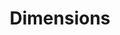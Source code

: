 ---
layout: default
bigquery: https://console.cloud.google.com/bigquery?p=covid-19-dimensions-ai&page=table&d=data&t=publications
contributors: Digital Science, https://www.digital-science.com/
cost: Free for personal, non-commercial use.
description: Dimensions contains more than 100 million publications, ranging from
  articles published in scholarly journals, books and book chapters, to preprints
  and conference proceedings. All publications are contextualized with linked data
  sets, funding, publications, patents, clinical trials, and policy documents. You
  can also view associated categories, funders, institutions, and researcher profiles.
documentation: https://docs.dimensions.ai/bigquery/index.html
last_edit: 04/05/2022, 09:45:37
location: https://www.dimensions.ai/products/free/
maintained_by: Digital Science, https://www.digital-science.com/
schema_fields:
- doi
- research_org_country_names
- date
- funding_currency
- categories
- filing_status
- family_id
- original_assignee
- date_print
- citation_string
- resulting_publication_doi
- publisher
- family_members_ids
- end_date
- date_imported_gbq
- funder_orgs
- acknowledgements
- aliases
- created_date
- category_icrp_cso
- journal_lists
- pages
- open_access_categories
- gender
- altmetrics
- repository_id
- date_inserted
- researcher_ids
- types
- registry
- publication_year
- relationships
- research_org_state_codes
- category_rcdc
- funding_nzd
- source_id
- publication_date
- kind
- funding_gbp
- category_for
- isbn
- funder_org_cities
- filing_date
- funder_org_acronyms
- pmid
- category_uoa
- funder_org
- date_modified
- interventions
- proceedings_title
- associated_grant_ids
- research_org_cities
- subtitles
- grant_number
- assignee_orgs
- acronyms
- end_year
- mesh_headings
- editors
- authors
- wikipedia_url
- funding_jpy
- issue
- funder_countries
- date_online
- cpc
- address
- funding_amount
- repository_url
- jurisdiction
- funding_chf
- priority_year
- funding_aud
- legal_status
- citations
- category_hrcs_rac
- filing_year
- research_orgs
- supporting_grant_ids
- date_normal
- linkout
- granted_date
- type
- brief_title
- conditions
- book_series_title
- publication_ids
- abstract
- journal
- current_assignee
- cited_by_ids
- book_title
- granted_year
- funding_cny
- clinical_trial_ids
- original_assignee_countries
- conference
- expiration_date
- research_org_state_names
- legal_events
- current_assignee_orgs
- reference_ids
- external_ids
- associated_publication_arxiv_id
- category_bra
- investigators
- original_abstract
- original_title
- active_years
- funding_cad
- associated_publication_id
- priority_date
- open_access_categories_v2
- repository_name
- funder_org_state_codes
- arxiv_id
- embargo_date
- start_year
- ipcr
- status
- metrics
- eisbn
- start_date
- category_hra
- established
- title
- original_assignee_orgs
- research_org_countries
- funding_details
- organisation_details
- description
- research_org_city_names
- associated_publication_pmid
- year
- acronym
- expiration_year
- resulting_publication_ids
- category_icrp_ct
- funder_org_countries
- links
- pmcid
- citations_count
- phase
- parent_id
- foa_number
- funding_eur
- application_number
- assignee_countries
- labels
- email_address
- concepts
- funding_usd
- associated_publication_doi
- category_sdg
- volume
- id
- current_assignee_countries
- mesh_terms
- family_count
- name
- patent_ids
- language
- category_hrcs_hc
- license
- inventor_names
shortname: dimensions
tags:
- scholarly literature
- patents
- funding
- clinical trials
- academic profiles
terms_of_use: 'Use of both the Dimensions COVID-19 dataset and full Dimensions dataset
  are subject to the Dimensions Terms of use: https://www.dimensions.ai/policies-terms-legal '
title: Dimensions
uuid: dcff88bd-fe6b-4fdb-8159-809bf9d7bc1c
---